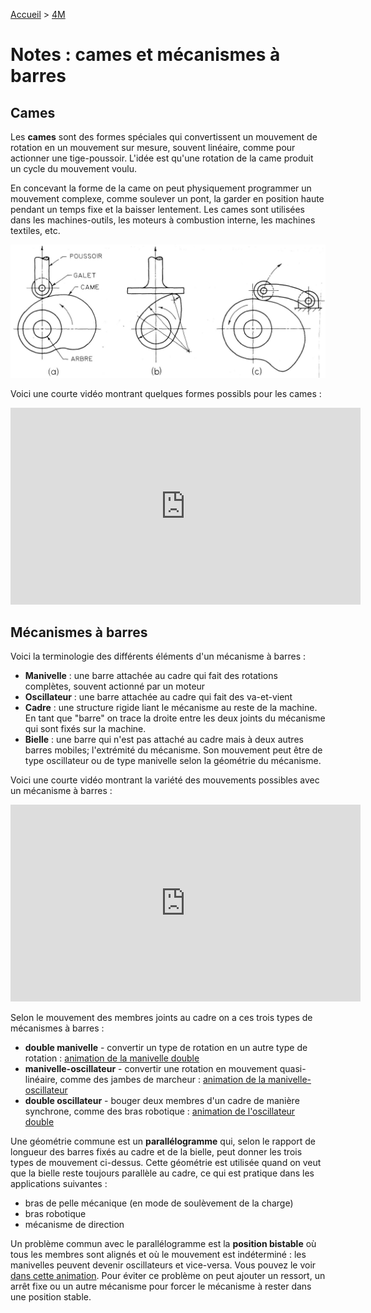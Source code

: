 [Accueil](./index.md) > [4M](./accueil4M.md#projet-3--structures-mécaniques)

# Notes : cames et mécanismes à barres

## Cames

Les **cames** sont des formes spéciales qui convertissent un mouvement de rotation en un mouvement sur mesure, souvent linéaire, comme pour actionner une tige-poussoir. L'idée est qu'une rotation de la came produit un cycle du mouvement voulu.

En concevant la forme de la came on peut physiquement programmer un mouvement complexe, comme soulever un pont, la garder en position haute pendant un temps fixe et la baisser lentement. Les cames sont utilisées dans les machines-outils, les moteurs à combustion interne, les machines textiles, etc.

![cames](./assets/images/p3/cames.jpg)

Voici une courte vidéo montrant quelques formes possibls pour les cames :

<iframe width="560" height="315" src="https://www.youtube.com/embed/gc7lPV7oUss?si=50BGF7Gek2pqnekU" title="YouTube video player" frameborder="0" allow="accelerometer; autoplay; clipboard-write; encrypted-media; gyroscope; picture-in-picture; web-share" allowfullscreen></iframe>

## Mécanismes à barres

Voici la terminologie des différents éléments d'un mécanisme à barres :

- **Manivelle** : une barre attachée au cadre qui fait des rotations complètes, souvent actionné par un moteur
- **Oscillateur** : une barre attachée au cadre qui fait des va-et-vient
- **Cadre** : une structure rigide liant le mécanisme au reste de la machine. En tant que "barre" on trace la droite entre les deux joints du mécanisme qui sont fixés sur la machine.
- **Bielle** : une barre qui n'est pas attaché au cadre mais à deux autres barres mobiles; l'extrémité du mécanisme. Son mouvement peut être de type oscillateur ou de type manivelle selon la géométrie du mécanisme.

Voici une courte vidéo montrant la variété des mouvements possibles avec un mécanisme à barres :

<iframe width="560" height="315" src="https://www.youtube.com/embed/QVKzI0XSSc0?si=PstA6KbasE2XSLuO" title="YouTube video player" frameborder="0" allow="accelerometer; autoplay; clipboard-write; encrypted-media; gyroscope; picture-in-picture; web-share" allowfullscreen></iframe>

Selon le mouvement des membres joints au cadre on a ces trois types de mécanismes à barres :

- **double manivelle** - convertir un type de rotation en un autre type de rotation : <a href="https://www.geogebra.org/m/yck9u4az" target="_blank">animation de la manivelle double</a>
- **manivelle-oscillateur** - convertir une rotation en mouvement quasi-linéaire, comme des jambes de marcheur : <a href="https://www.geogebra.org/m/avan2x7e" target="_blank">animation de la manivelle-oscillateur</a>
- **double oscillateur** - bouger deux membres d'un cadre de manière synchrone, comme des bras robotique : <a href="https://www.geogebra.org/m/csat6fte" target="_blank">animation de l'oscillateur double</a>

Une géométrie commune est un **parallélogramme** qui, selon le rapport de longueur des barres fixés au cadre et de la bielle, peut donner les trois types de mouvement ci-dessus. Cette géométrie est utilisée quand on veut que la bielle reste toujours parallèle au cadre, ce qui est pratique dans les applications suivantes :

- bras de pelle mécanique (en mode de soulèvement de la charge)
- bras robotique
- mécanisme de direction

Un problème commun avec le parallélogramme est la **position bistable** où tous les membres sont alignés et où le mouvement est indéterminé : les manivelles peuvent devenir oscillateurs et vice-versa. Vous pouvez le voir <a href="https://www.geogebra.org/m/quu8rsds" target="_blank">dans cette animation</a>. Pour éviter ce problème on peut ajouter un ressort, un arrêt fixe ou un autre mécanisme pour forcer le mécanisme à rester dans une position stable.
